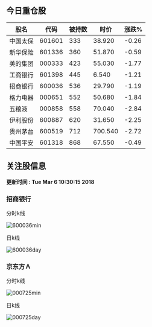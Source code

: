 
## 今日重仓股 

|股名|代码|被持数|时价|涨跌%|
|---|---|---|---|---|
|中国太保|601601|333|38.920|-0.26|
|新华保险|601336|360|51.870|-0.59|
|美的集团|000333|423|55.030|-1.77|
|工商银行|601398|445|6.540|-1.21|
|招商银行|600036|536|29.790|-1.19|
|格力电器|000651|552|50.680|-1.84|
|五粮液|000858|558|70.040|-2.84|
|伊利股份|600887|620|31.650|-2.25|
|贵州茅台|600519|712|700.540|-2.72|
|中国平安|601318|868|67.550|-0.49|

## 关注股信息
**更新时间 : Tue Mar  6 10:30:15 2018**
### 招商银行 
分时k线

![600036min](http://image.sinajs.cn/newchart/min/n/sh600036.gif)

日k线

![600036day](http://image.sinajs.cn/newchart/daily/n/sh600036.gif)

### 京东方Ａ 
分时k线

![000725min](http://image.sinajs.cn/newchart/min/n/sz000725.gif)

日k线

![000725day](http://image.sinajs.cn/newchart/daily/n/sz000725.gif)
